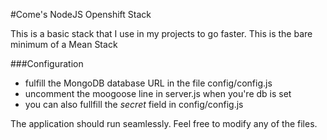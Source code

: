 #Come's NodeJS Openshift Stack

This is a basic stack that I use in my projects to go faster. 
This is the bare minimum of a Mean Stack

###Configuration

* fulfill the MongoDB database URL in the file config/config.js
* uncomment the moogoose line in server.js when you're db is set
* you can also fullfill the *secret* field in config/config.js

The application should run seamlessly. Feel free to modify any of the files.